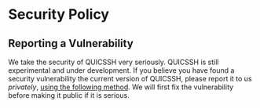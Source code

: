 # Security Policy

## Reporting a Vulnerability

We take the security of QUICSSH very seriously. QUICSSH is still experimental and under development. If you believe you have found a security vulnerability the current version of QUICSSH, please report it to us *privately*,
[using the following method](https://github.com/francoismichel/quicssh/security/advisories/new). We will first fix the vulnerability before making it public if it is serious.

